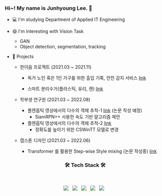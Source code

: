 ### Hi~! My name is Junhyoung Lee. 👋


<!--
**jjuun0/jjuun0** is a ✨ _special_ ✨ repository because its `README.md` (this file) appears on your GitHub profile.

Here are some ideas to get you started:

- 🔭 I’m currently working on ...
- 🌱 I’m currently learning ...
- 👯 I’m looking to collaborate on ...
- 🤔 I’m looking for help with ...
- 💬 Ask me about ...
- 📫 How to reach me: ...
- 😄 Pronouns: ...
- ⚡ Fun fact: ...
-->
- 💻 I'm studying Department of Applied IT Engineering  
- 😄 I'm interesting with Vision Task
  - GAN
  - Object detection, segmentation, tracking
  
- 🏃 Projects  
  - 한이음 프로젝트 (2021.03 ~ 2021.11)
  
    - 독거 노인 혹은 1인 가구를 위한 출입 기록, 안전 감지 서비스  [link](https://github.com/jjuun0/smart-home)
    
    - 스마트 분리수거(플라스틱, 유리, 캔)  [link](https://github.com/jjuun0/Smart_Recycling)
    
    
  - 학부생 연구원  (2021.03 ~ 2022.08)
    - 플렌옵틱 영상에서의 다수의 객체 추적-1 [link](https://github.com/jjuun0/object-tracking) (논문 작성 예정) 
      - SiamRPN++ 사용한 속도 기반 알고리즘 제안   
    - 플렌옵틱 영상에서의 다수의 객체 추적-2 [link](https://github.com/jjuun0/object-tracking-2)
      - 정확도를 높이기 위한 CSWinTT 모델로 변경
      
  - 캡스톤 디자인 (2021.03 ~ 2022.06)
    - Transformer 를 활용한 Step-wise Style mixing (논문 작성중) [link](https://github.com/jjuun0/Capstone_Design)
    

<h3 align="center"><b>🛠 Tech Stack 🛠</b></h3>
</br>
<p align="center">
<img src="https://img.shields.io/badge/Python-3776AB?style=flat-square&logo=Python&logoColor=white"/></a> &nbsp
<img src="https://img.shields.io/badge/PyTorch-EE4C2C?style=flat-square&logo=PyTorch&logoColor=white"/></a> &nbsp
<img src="https://img.shields.io/badge/TensorFlow-FF6F00?style=flat-square&logo=TensorFlow&logoColor=white"/></a> &nbsp
<img src="https://img.shields.io/badge/Java-007396?style=flat-square&logo=Python&logoColor=white"/></a> &nbsp
<!-- <img src="https://img.shields.io/badge/Android-3DDC84?style=flat-square&logo=Android&logoColor=white"/></a> &nbsp -->
<img src="https://img.shields.io/badge/AWS-232F3E?style=flat-square&logo=Amazon%20AWS&logoColor=white"/></a> &nbsp 


